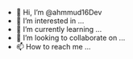 - 👋 Hi, I’m @ahmmud16Dev
- 👀 I’m interested in ...
- 🌱 I’m currently learning ...
- 💞️ I’m looking to collaborate on ...
- 📫 How to reach me ...

<!---
ahmmud16Dev/ahmmud16Dev is a ✨ special ✨ repository because its `README.md` (this file) appears on your GitHub profile.
You can click the Preview link to take a look at your changes.
--->
